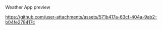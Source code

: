 Weather App preview 


https://github.com/user-attachments/assets/571b417a-63cf-404a-9ab2-b04fe278417c

